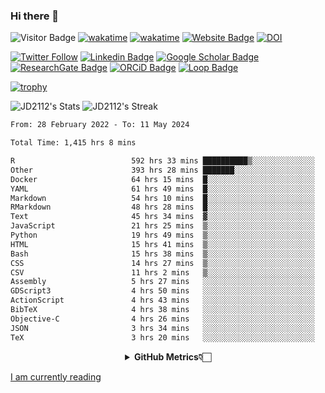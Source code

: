 ### Hi there 👋
![Visitor Badge](https://visitor-badge.laobi.icu/badge?page_id=JD2112.JD2112)
[![wakatime](https://github.com/JD2112/JD2112/actions/workflows/waka-readme.yml/badge.svg)](https://github.com/JD2112/JD2112/actions/workflows/waka-readme.yml)
[![wakatime](https://wakatime.com/badge/user/fe95275f-909a-4147-a45d-624981173898.svg)](https://wakatime.com/@fe95275f-909a-4147-a45d-624981173898)
[![Website Badge](https://img.shields.io/badge/website-informational?style=flat-square)](http://jyotirmoydas.netlify.app)
[![DOI](https://zenodo.org/badge/668165851.svg)](https://zenodo.org/doi/10.5281/zenodo.11104069)

[![Twitter Follow](https://img.shields.io/twitter/follow/jyotirmoy21?style=social)](https://twitter.com/jyotirmoy21)
[![Linkedin Badge](https://img.shields.io/badge/-jyotirmoy-blue?style=plastic&logo=Linkedin&logoColor=white&link=https://www.linkedin.com/in/dasjyotirmoy/)](https://www.linkedin.com/in/dasjyotirmoy/)
[![Google Scholar Badge](https://img.shields.io/badge/-jyotirmoy-blue?style=plastic&logo=GoogleScholar&logoColor=white&link=https://scholar.google.se/citations?user=IMBYOv8AAAAJ&hl=en)](https://scholar.google.se/citations?user=IMBYOv8AAAAJ&hl=en)
[![ResearchGate Badge](https://img.shields.io/badge/-jyotirmoy-cyan?style=plastic&logo=ResearchGate&logoColor=white&link=https://www.researchgate.net/profile/Jyotirmoy-Das-3)](https://www.researchgate.net/profile/Jyotirmoy-Das-3)
[![ORCiD Badge](https://img.shields.io/badge/-jyotirmoy-green?style=plastic&logo=orcid&logoColor=white&link=https://orcid.org/0000-0002-5649-4658)](https://orcid.org/0000-0002-5649-4658)
[![Loop Badge](https://img.shields.io/badge/-jyotirmoy-orange?style=plastic&logo=Loop&logoColor=white&link=https://loop.frontiersin.org/people/1519976/overview)](https://loop.frontiersin.org/people/1519976/overview)

[![trophy](https://github-profile-trophy.vercel.app/?username=JD2112)](https://github.com/ryo-ma/github-profile-trophy)

<!--
**JD2112/JD2112** is a ✨ _special_ ✨ repository because its `README.md` (this file) appears on your GitHub profile.

Here are some ideas to get you started:

- 🔭 I’m currently working on ...
- 🌱 I’m currently learning ...
- 👯 I’m looking to collaborate on ...
- 🤔 I’m looking for help with ...
- 💬 Ask me about ...
- 📫 How to reach me: ...
- 😄 Pronouns: ...
- ⚡ Fun fact: ...
![JD2112's Top Languages](https://github-readme-stats.vercel.app/api/top-langs/?username=JD2112&theme=vue-dark&show_icons=true&hide_border=true&layout=compact)
-->
![JD2112's Stats](https://github-readme-stats.vercel.app/api?username=JD2112&theme=vue-dark&show_icons=true&hide_border=true&count_private=true)
![JD2112's Streak](https://github-readme-streak-stats.herokuapp.com/?user=JD2112&theme=vue-dark&hide_border=true)





<!--START_SECTION:waka-->

```txt
From: 28 February 2022 - To: 11 May 2024

Total Time: 1,415 hrs 8 mins

R                          592 hrs 33 mins ██████████▒░░░░░░░░░░░░░░   41.87 %
Other                      393 hrs 28 mins ███████░░░░░░░░░░░░░░░░░░   27.80 %
Docker                     64 hrs 15 mins  █░░░░░░░░░░░░░░░░░░░░░░░░   04.54 %
YAML                       61 hrs 49 mins  █░░░░░░░░░░░░░░░░░░░░░░░░   04.37 %
Markdown                   54 hrs 10 mins  █░░░░░░░░░░░░░░░░░░░░░░░░   03.83 %
RMarkdown                  48 hrs 28 mins  █░░░░░░░░░░░░░░░░░░░░░░░░   03.43 %
Text                       45 hrs 34 mins  ▓░░░░░░░░░░░░░░░░░░░░░░░░   03.22 %
JavaScript                 21 hrs 25 mins  ▒░░░░░░░░░░░░░░░░░░░░░░░░   01.51 %
Python                     19 hrs 49 mins  ▒░░░░░░░░░░░░░░░░░░░░░░░░   01.40 %
HTML                       15 hrs 41 mins  ▒░░░░░░░░░░░░░░░░░░░░░░░░   01.11 %
Bash                       15 hrs 38 mins  ▒░░░░░░░░░░░░░░░░░░░░░░░░   01.11 %
CSS                        14 hrs 27 mins  ▒░░░░░░░░░░░░░░░░░░░░░░░░   01.02 %
CSV                        11 hrs 2 mins   ▒░░░░░░░░░░░░░░░░░░░░░░░░   00.78 %
Assembly                   5 hrs 27 mins   ░░░░░░░░░░░░░░░░░░░░░░░░░   00.39 %
GDScript3                  4 hrs 50 mins   ░░░░░░░░░░░░░░░░░░░░░░░░░   00.34 %
ActionScript               4 hrs 43 mins   ░░░░░░░░░░░░░░░░░░░░░░░░░   00.33 %
BibTeX                     4 hrs 38 mins   ░░░░░░░░░░░░░░░░░░░░░░░░░   00.33 %
Objective-C                4 hrs 26 mins   ░░░░░░░░░░░░░░░░░░░░░░░░░   00.31 %
JSON                       3 hrs 34 mins   ░░░░░░░░░░░░░░░░░░░░░░░░░   00.25 %
TeX                        3 hrs 20 mins   ░░░░░░░░░░░░░░░░░░░░░░░░░   00.24 %
```

<!--END_SECTION:waka-->

<div align="center">
    <details>
        <summary><b>GitHub Metrics👇🏻</b></summary>
    <br>
        
[Get Details](https://metrics.lecoq.io/insights/JD2112)
    </details>
</div>

<a target="_blank" href="https://www.goodreads.com/user/show/21242415-jyotirmoy-das">I am currently reading</a>


